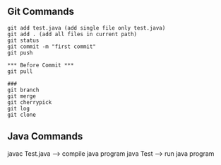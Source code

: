 ## Git Commands

```
git add test.java (add single file only test.java) 
git add . (add all files in current path)
git status
git commit -m "first commit"
git push 

*** Before Commit ***
git pull 

### 
git branch
git merge
git cherrypick
git log
git clone
```


## Java Commands
javac Test.java --> compile java program
java Test --> run java program
